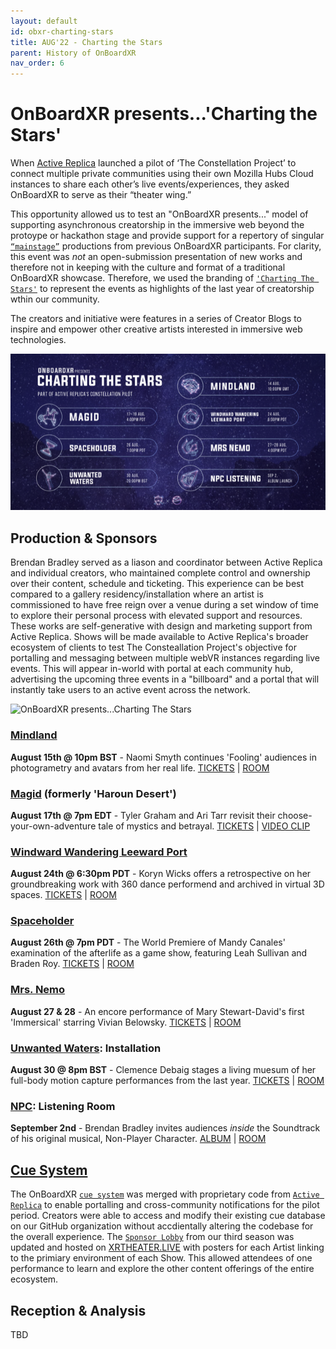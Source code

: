 ```yaml
---
layout: default
id: obxr-charting-stars
title: AUG'22 - Charting the Stars
parent: History of OnBoardXR
nav_order: 6
---
```


# OnBoardXR presents...'Charting the Stars'
When [Active Replica](./active-replica.md) launched a pilot of ‘The Constellation Project’ to connect multiple private communities using their own Mozilla Hubs Cloud instances to share each other’s live events/experiences, they asked OnBoardXR to serve as their “theater wing.” 

This opportunity allowed us to test an "OnBoardXR presents..." model of supporting asynchronous creatorship in the immersive web beyond the protoype or hackathon stage and provide support for a repertory of singular [`“mainstage”`](./glossary-support.md/#does-onboardxr-have-full-scale-productions) productions from previous OnBoardXR participants. For clarity, this event was *not* an open-submission presentation of new works and therefore not in keeping with the culture and format of a traditional OnBoardXR showcase. Therefore, we used the branding of [`'Charting The Stars'`]() to represent the events as highlights of the last year of creatorship wthin our community.

The creators and initiative were features in a series of Creator Blogs to inspire and empower other creative artists interested in immersive web technologies. 

![OnBoardXR presents...Charting The Stars](https://raw.githubusercontent.com/futurestages/OnBoardXR_Landing_Page/gh-pages/static/media/shows.chartingstars.png "OnBoardXR presents")

## Production & Sponsors
Brendan Bradley served as a liason and coordinator between Active Replica and individual creators, who maintained complete control and ownership over their content, schedule and ticketing. This experience can be best compared to a gallery residency/installation where an artist is commissioned to have free reign over a venue during a set window of time to explore their personal process with elevated support and resources. These works are self-generative with design and marketing support from Active Replica. Shows will be made available to Active Replica's broader ecosystem of clients to test The Consteallation Project's objective for portalling and messaging between multiple webVR instances regarding live events. This will appear in-world with portal at each community hub, advertising the upcoming three events in a "billboard" and a portal that will instantly take users to an active event across the network. 


![OnBoardXR presents...Charting The Stars](https://raw.githubusercontent.com/futurestages/OnBoardXR_Landing_Page/gh-pages/static/media/lobby.theaterwingconstellation.gif "OnBoardXR presents")

### [Mindland](./naomi-smyth.md)
**August 15th @ 10pm BST** - Naomi Smyth continues 'Fooling' audiences in photogrametry and avatars from her real life. [TICKETS](https://www.eventbrite.co.uk/e/mindland-improvised-solo-performance-in-vr-tickets-393961117307) | [ROOM](https://xrtheater.live/vaGV5k7/neat-modest-dominion)
### [Magid](./ari-tarr.md) (formerly 'Haroun Desert')
**August 17th @ 7pm EDT** - Tyler Graham and Ari Tarr revisit their choose-your-own-adventure tale of mystics and betrayal. [TICKETS](https://www.eventbrite.com/e/magid-tickets-396319691867) | [VIDEO CLIP](https://youtu.be/v30CiEqAt4w)
### [Windward Wandering Leeward Port](./koryn-wicks.md)
**August 24th @ 6:30pm PDT** - Koryn Wicks offers a retrospective on her groundbreaking work with 360 dance performend and archived in virtual 3D spaces. [TICKETS](https://www.eventbrite.com/e/windward-wandering-leeward-port-tickets-394357222067) | [ROOM](https://xrtheater.live/S4TjRBA/wayward-promo)
### [Spaceholder](./mandy-canales.md)
**August 26th @ 7pm PDT** - The World Premiere of Mandy Canales' examination of the afterlife as a game show, featuring Leah Sullivan and Braden Roy. [TICKETS](https://www.eventbrite.com/e/spaceholder-a-live-xr-performance-tickets-394658202307) | [ROOM](https://xrtheater.live/R7bYQih/noteworthy-creamy-cosmos)
### [Mrs. Nemo](./mrs-nemo.md)
**August 27 & 28** - An encore performance of Mary Stewart-David's first 'Immersical' starring Vivian Belowsky. [TICKETS](https://www.eventbrite.co.uk/e/mrs-nemo-xr-tickets-401377419667) | [ROOM](https://xrtheater.live/9Bh43Bi/blissful-passionate-spot)
### [Unwanted Waters](./unwired-dance.md): Installation
**August 30 @ 8pm BST** - Clemence Debaig stages a living muesum of her full-body motion capture performances from the last year. [TICKETS](https://www.eventbrite.co.uk/e/constellation-unwanted-waters-our-brave-space-talk-qa-tickets-399510676187) | [ROOM](https://xrtheater.live/C7xshiD/)
### [NPC](./non-player-character.md): Listening Room
**September 2nd** - Brendan Bradley invites audiences *inside* the Soundtrack of his original musical, Non-Player Character. [ALBUM](https://music.apple.com/album/1634852775?app=itunes) | [ROOM](https://onboardxr.live/FQJnyUZ/listening/?k=listener)

## [Cue System](./cue-system.md)
The OnBoardXR [`cue system`](./cue-system.md) was merged with proprietary code from [`Active Replica`](./active-relica.md) to enable portalling and cross-community notifications for the pilot period. Creators were able to access and modify their existing cue database on our GitHub organization without accdientally altering the codebase for the overall experience. The [`Sponsor Lobby`](./glossary-sponsor-lobby.md) from our third season was updated and hosted on [XRTHEATER.LIVE](https://XRTHEATER.LIVE) with posters for each Artist linking to the primiary environment of each Show. This allowed attendees of one performance to learn and explore the other content offerings of the entire ecosystem. 

## Reception & Analysis
TBD

